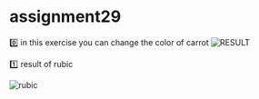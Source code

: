 # assignment29
0️⃣ in this exercise you can change the color of carrot
![RESULT](https://user-images.githubusercontent.com/88148144/147843662-1b584154-937c-4340-88ff-dfab4daefc29.png)

:one: result of rubic 

![rubic](https://user-images.githubusercontent.com/88148144/147843776-2cb5ff5a-db46-4344-8505-46a7d107782f.jpg)

